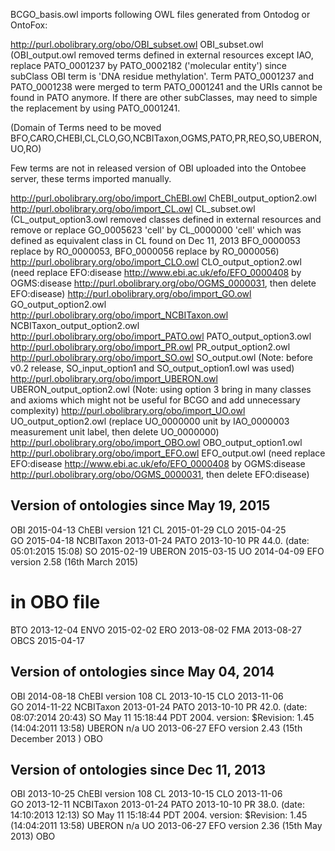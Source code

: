 BCGO_basis.owl imports following OWL files generated from Ontodog or OntoFox:

http://purl.obolibrary.org/obo/OBI_subset.owl		OBI_subset.owl (OBI_output.owl removed terms defined in external resources except IAO, replace PATO_0001237 by PATO_0002182 ('molecular entity') since subClass OBI term is 'DNA residue methylation'. Term PATO_0001237 and PATO_0001238 were merged to term PATO_0001241 and the URIs cannot be found in PATO anymore. If there are other subClasses, may need to simple the replacement by using PATO_0001241.  

(Domain of Terms need to be moved
BFO,CARO,CHEBI,CL,CLO,GO,NCBITaxon,OGMS,PATO,PR,REO,SO,UBERON,UO,RO)


Few terms are not in released version of OBI uploaded into the Ontobee server, these terms imported manually.

http://purl.obolibrary.org/obo/import_ChEBI.owl		ChEBI_output_option2.owl
http://purl.obolibrary.org/obo/import_CL.owl		CL_subset.owl 
	(CL_output_option3.owl removed classes defined in external resources and remove or replace GO_0005623 'cell' by CL_0000000 'cell' which was defined as equivalent class in CL found on Dec 11, 2013
	BFO_0000053 replace by RO_0000053, BFO_0000056 replace by RO_0000056)
http://purl.obolibrary.org/obo/import_CLO.owl		CLO_output_option2.owl
	(need replace EFO:disease http://www.ebi.ac.uk/efo/EFO_0000408 by OGMS:disease http://purl.obolibrary.org/obo/OGMS_0000031, then delete EFO:disease)
http://purl.obolibrary.org/obo/import_GO.owl		GO_output_option2.owl
http://purl.obolibrary.org/obo/import_NCBITaxon.owl	NCBITaxon_output_option2.owl
http://purl.obolibrary.org/obo/import_PATO.owl		PATO_output_option3.owl
http://purl.obolibrary.org/obo/import_PR.owl		PR_output_option2.owl
http://purl.obolibrary.org/obo/import_SO.owl		SO_output.owl (Note: before v0.2 release, SO_input_option1 and SO_output_option1.owl was used)
http://purl.obolibrary.org/obo/import_UBERON.owl	UBERON_output_option2.owl (Note: using option 3 bring in many classes and axioms which might not be useful for BCGO and add unnecessary complexity)
http://purl.obolibrary.org/obo/import_UO.owl		UO_output_option2.owl 
	(replace UO_0000000 unit by IAO_0000003 measurement unit label, then delete UO_0000000)
http://purl.obolibrary.org/obo/import_OBO.owl		OBO_output_option1.owl
http://purl.obolibrary.org/obo/import_EFO.owl		EFO_output.owl
	(need replace EFO:disease http://www.ebi.ac.uk/efo/EFO_0000408 by OGMS:disease http://purl.obolibrary.org/obo/OGMS_0000031, then delete EFO:disease)


Version of ontologies since May 19, 2015
-------------------------------------
OBI		2015-04-13
ChEBI		version 121
CL		2015-01-29
CLO		2015-04-25	
GO		2015-04-18
NCBITaxon	2013-01-24
PATO		2013-10-10
PR		44.0. (date:   05:01:2015 15:08)
SO		2015-02-19
UBERON	2015-03-15
UO		2014-04-09
EFO		version 2.58 (16th March 2015) 

in OBO file
===========
BTO		2013-12-04
ENVO	2015-02-02
ERO		2013-08-02
FMA		2013-08-27
OBCS	2015-04-17

Version of ontologies since May 04, 2014
-------------------------------------
OBI		2014-08-18
ChEBI		version 108
CL		2013-10-15
CLO		2013-11-06	
GO		2014-11-22
NCBITaxon	2013-01-24
PATO		2013-10-10
PR		42.0. (date:  08:07:2014 20:43)
SO		May 11 15:18:44 PDT 2004. version: $Revision: 1.45 (14:04:2011 13:58) 
UBERON		n/a
UO		2013-06-27
EFO		version 2.43 (15th December 2013 ) 
OBO		

Version of ontologies since Dec 11, 2013
-------------------------------------
OBI		2013-10-25
ChEBI		version 108
CL		2013-10-15
CLO		2013-11-06	
GO		2013-12-11
NCBITaxon	2013-01-24
PATO		2013-10-10
PR		38.0. (date: 14:10:2013 12:13)
SO		May 11 15:18:44 PDT 2004. version: $Revision: 1.45 (14:04:2011 13:58) 
UBERON		n/a
UO		2013-06-27
EFO		version 2.36 (15th May 2013) 
OBO		
